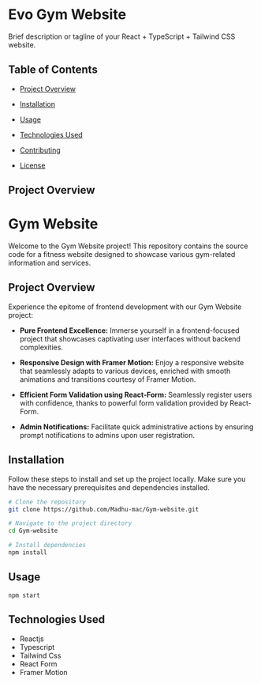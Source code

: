 # Evo Gym Website

Brief description or tagline of your React + TypeScript + Tailwind CSS website.

## Table of Contents

- [Project Overview](#project-overview)

- [Installation](#installation)
- [Usage](#usage)
- [Technologies Used](#technologies-used)
- [Contributing](#contributing)
- [License](#license)

## Project Overview

# Gym Website

Welcome to the Gym Website project! This repository contains the source code for a fitness website designed to showcase various gym-related information and services.

## Project Overview

Experience the epitome of frontend development with our Gym Website project:

- **Pure Frontend Excellence:** Immerse yourself in a frontend-focused project that showcases captivating user interfaces without backend complexities.

- **Responsive Design with Framer Motion:** Enjoy a responsive website that seamlessly adapts to various devices, enriched with smooth animations and transitions courtesy of Framer Motion.

- **Efficient Form Validation using React-Form:** Seamlessly register users with confidence, thanks to powerful form validation provided by React-Form.

- **Admin Notifications:** Facilitate quick administrative actions by ensuring prompt notifications to admins upon user registration.

## Installation

Follow these steps to install and set up the project locally. Make sure you have the necessary prerequisites and dependencies installed.


```bash
# Clone the repository
git clone https://github.com/Madhu-mac/Gym-website.git

# Navigate to the project directory
cd Gym-website

# Install dependencies
npm install
```

## Usage
``
npm start
``

## Technologies Used
- Reactjs
- Typescript
- Tailwind Css
- React Form
- Framer Motion
